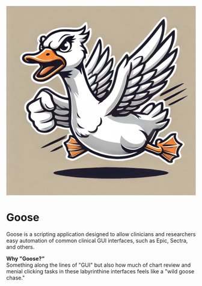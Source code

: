 ![Angry Goose](goose_logo.webp)

# Goose
Goose is a scripting application designed to allow clinicians and researchers easy automation of common clinical GUI interfaces, such as Epic, Sectra, and others.

**Why "Goose?"**<br>
Something along the lines of "GUI" but also how much of chart review and menial clicking tasks in these labyrinthine interfaces feels like a "wild goose chase."
